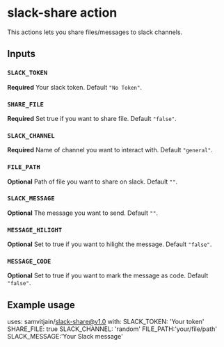 # slack-share action

This actions lets you share files/messages to slack channels.
## Inputs

### `SLACK_TOKEN`

**Required** Your slack token. Default `"No Token"`.

### `SHARE_FILE`

**Required** Set true if you want to share file. Default `"false"`.

### `SLACK_CHANNEL`

**Required** Name of channel you want to interact with. Default `"general"`.

### `FILE_PATH`

**Optional** Path of file you want to share on slack. Default `""`.

### `SLACK_MESSAGE`

**Optional** The message you want to send. Default `""`.

### `MESSAGE_HILIGHT`

**Optional** Set to true if you want to hilight the message. Default `"false"`.

### `MESSAGE_CODE`

**Optional** Set to true if you want to mark the message as code. Default `"false"`.



## Example usage

uses: samvitjain/slack-share@v1.0
with:
  SLACK_TOKEN: 'Your token'
  SHARE_FILE: true
  SLACK_CHANNEL: 'random'
  FILE_PATH:'your/file/path'
  SLACK_MESSAGE:'Your Slack message'
